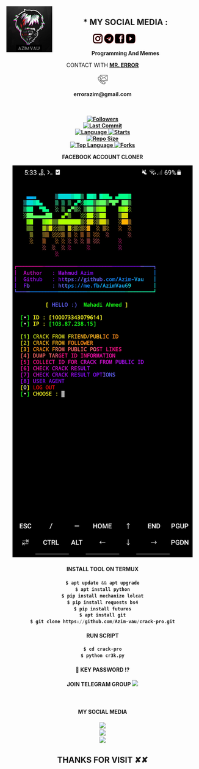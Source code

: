 
<img src="https://github.com/Azim-vau/Azim-vau/blob/main/IMAGE/62735854.jpeg" width="120" height="120" align="left">
<center>
  
  
 
   ## * MY SOCIAL MEDIA : <br>

<a href="https://Instagram.com/azimmahmud143" target="_blank"><img src="https://github.com/Azim-vau/Azim-vau/blob/main/IMAGE/instagram.png" alt="alt text" width="25" height="25"></a> 
<a href="https://t.me/mrerror69"><img src="https://github.com/Azim-vau/Azim-vau/blob/main/IMAGE/telegram.png" alt="alt text" width="25" height="25"></a>
<a href="https://www.facebook.com/azimmahmudofficial" target="_blank"><img src="https://github.com/Azim-vau/Azim-vau/blob/main/IMAGE/facebook.png" alt="alt text" width="25" height="25"></a> <a href="https://youtube.com/MrError69"><img src="https://github.com/Azim-vau/Azim-vau/blob/main/IMAGE/youtube.png" alt="alt text" width="25" height="25"></a> 
&nbsp;&nbsp;     &nbsp;&nbsp;    &nbsp;&nbsp;   &nbsp;&nbsp;   &nbsp;&nbsp;
  
____Programming And Memes____

CONTACT WITH <a href="https://github.com/Azim-vau"><b>MR. ERROR </a> </br><br>
<img src="https://github.com/Azim-vau/Azim-vau/blob/main/IMAGE/contact.png" alt="alt text" width="25" height="25"> <br>
<p>errorazim@gmail.com</p>  <br> <br> 


<a href="https://github.com/Azim-Vau/followers">
<img title="Followers" src="https://img.shields.io/github/followers/Azim-vau?label=Followers&color=blue&style=flat-square"></a>

<br>
  <a href="https://github.com/Azim-Vau/termux-style/stargazers/">
  <a href="https://github.com/Azim-vau/crack-pro">
    <img alt="Last Commit" src="https://img.shields.io/github/last-commit/Azim-vau/crack-pro.svg"/>
  </a>
<br>
  <a href="https://github.com/Azim-vau/crack-pro">
    <img alt="Language" src="https://img.shields.io/github/languages/count/Azim-vau/crack-pro.svg"/>
  </a>
  <a href="https://github.com/Azim-vau/crack-pro">
    <img alt="Starts" src="https://img.shields.io/github/stars/Azim-vau/crack-pro.svg"/>
  </a>
<br>
<a href="https://github.com/Azim-vau/crack-pro">
    <img alt="Repo Size" src="https://img.shields.io/github/repo-size/Azim-vau/crack-pro.svg"/>
  </a>
<br>
<a href="https://github.com/Azim-vau/crack-pro">
    <img alt="Top Language" src="https://img.shields.io/github/languages/top/Azim-vau/crack-pro.svg"/> <a                                                                                                        href="https://github.com/Azim-vau/crack-pro">
    <img alt="Forks" src="https://img.shields.io/github/forks/Azim-vau/crack-pro.svg"/>
  </a>
</div>

</br>
<p align="center">
      FACEBOOK ACCOUNT CLONER
</p>

![20200808_160757](https://github.com/Azim-vau/MODULES/blob/main/Screenshot_20211024-173340_Termux.jpg)

#### INSTALL TOOL ON TERMUX
```python
$ apt update && apt upgrade
$ apt install python
$ pip install mechanize lolcat
$ pip install requests bs4
$ pip install futures
$ apt install git
$ git clone https://github.com/Azim-vau/crack-pro.git
```
#### RUN SCRIPT
```python
$ cd crack-pro
$ python cr3k.py
```
#### :closed_lock_with_key: KEY PASSWORD ⁉️

#### JOIN TELEGRAM GROUP [![](https://img.shields.io/badge/Telegram-black?logo=Telegram&logoColor=blue&labelColor=black)](https://t.me/mrerror69)

<br>

#### MY SOCIAL MEDIA

[![](https://img.shields.io/badge/Github-black?logo=Github&logoColor=red&labelColor=black)](https://github.com/Azim-Vau) <br>
[![](https://img.shields.io/badge/Facebook-black?logo=Facebook&logoColor=red&labelColor=black)](https://www.facebook.com/Azimvau69) <br>
[![](https://img.shields.io/badge/Instagram-black?logo=Instagram&logoColor=red&labelColor=black)](https://www.instagram.com/azimmahmud143) <br>


<h2> THANKS FOR VISIT ✘✘ <h2\>
